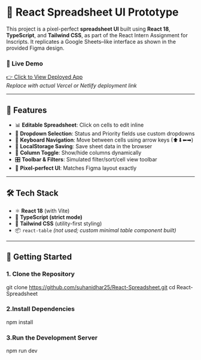 # 🧮 React Spreadsheet UI Prototype

This project is a pixel-perfect **spreadsheet UI** built using **React 18**, **TypeScript**, and **Tailwind CSS**, as part of the React Intern Assignment for Inscripts. It replicates a Google Sheets–like interface as shown in the provided Figma design.

### 🔗 Live Demo
[👉 Click to View Deployed App](https://react-spreadsheet-gamma.vercel.app/)  
_Replace with actual Vercel or Netlify deployment link_

---

## 📌 Features

- 📊 **Editable Spreadsheet**: Click on cells to edit inline
- 🎯 **Dropdown Selection**: Status and Priority fields use custom dropdowns
- 🔄 **Keyboard Navigation**: Move between cells using arrow keys (⬆⬇⬅➡)
- 💾 **LocalStorage Saving**: Save sheet data in the browser
- 📎 **Column Toggle**: Show/hide columns dynamically
- 🎛 **Toolbar & Filters**: Simulated filter/sort/cell view toolbar
- 🧼 **Pixel-perfect UI**: Matches Figma layout exactly

---

## 🛠️ Tech Stack

- ⚛️ **React 18** (with Vite)
- 🧠 **TypeScript (strict mode)**
- 🎨 **Tailwind CSS** (utility-first styling)
- 📦 `react-table` *(not used; custom minimal table component built)*

---

## 🧪 Getting Started

### 1. Clone the Repository

git clone https://github.com/suhanidhar25/React-Spreadsheet.git
cd React-Spreadsheet

### 2.Install Dependencies
npm install

### 3.Run the Development Server
npm run dev



